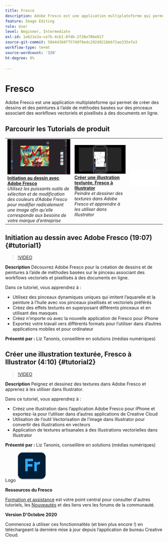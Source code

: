 ```yaml
---
title: Fresco
description: Adobe Fresco est une application multiplateforme qui permet de créer des dessins et des peintures à l’aide de méthodes au pinceau associant des workflows vectoriels et pixellisés à des documents en ligne
feature: Image Editing
role: User
level: Beginner, Intermediate
exl-id: 1e621e3a-ce7b-4cb1-8fdb-2f20e70be017
source-git-commit: 58444368f757ddf9edc292d921bb6f2ae335efa3
workflow-type: tm+mt
source-wordcount: '320'
ht-degree: 0%

---
```


# Fresco

Adobe Fresco est une application multiplateforme qui permet de créer des dessins et des peintures à l’aide de méthodes basées sur des pinceaux associant des workflows vectoriels et pixellisés à des documents en ligne.

## Parcourir les Tutorials de produit

<table style="table-layout:fixed">
<tr>
 <td>
   <a href="fresco.md#tutorial1">
      <img alt="Initiation au dessin avec Adobe Fresco" src="../assets/fresco_drawingPaintingIntro_tanonis_thumbnail.jpg" />
   </a>
    <div>
   <a href="fresco.md#tutorial1"><strong>Initiation au dessin avec Adobe Fresco</strong></a>
    </div>
    <em>Utilisez les puissants outils de sélection et de modification des couleurs d’Adobe Fresco pour modifier radicalement une image afin qu’elle corresponde aux besoins de votre marque d’entreprise</em>
    <br>
  </td>
  <td>
   <a href="fresco.md#tutorial2">
      <img alt="Création d’une illustration texturée, Fresco à Illustrator" src="../assets/fresco_textureToVector_tanonis_thumbnail.jpg" />
   </a>
    <div>
   <a href="fresco.md#tutorial2"><strong>Créer une illustration texturée, Fresco à Illustrator</strong></a>
    </div>
    <em>Peindre et dessiner des textures dans Adobe Fresco et apprendre à les utiliser dans Illustrator</em>
    <br>
  </td>
  <td>
    <img alt="Espaceur" src="../assets/Whitespacer.png" />
    <div>
    <br>
  </td>
</tr>
</table>

## Initiation au dessin avec Adobe Fresco (19:07) {#tutorial1}

>[!VIDEO](https://video.tv.adobe.com/v/326946?hidetitle=true)

**Description**
Découvrez Adobe Fresco pour la création de dessins et de peintures à l’aide de méthodes basées sur le pinceau associant des workflows vectoriels et pixellisés à des documents en ligne.

Dans ce tutoriel, vous apprendrez à :
* Utilisez des pinceaux dynamiques uniques qui imitent l’aquarelle et la peinture à l’huile avec vos pinceaux pixellisés et vectoriels préférés
* Créez des effets texturés en superposant différents pinceaux et en utilisant des masques
* Créez n’importe où avec la nouvelle application de Fresco pour iPhone
* Exportez votre travail vers différents formats pour l’utiliser dans d’autres applications mobiles et pour ordinateur

**Présenté par :**
Liz Tanonis, conseillère en solutions (médias numériques)

## Créer une illustration texturée, Fresco à Illustrator (4:10) {#tutorial2}

>[!VIDEO](https://video.tv.adobe.com/v/326947?hidetitle=true)

**Description**
Peignez et dessinez des textures dans Adobe Fresco et apprenez à les utiliser dans Illustrator.

Dans ce tutoriel, vous apprendrez à :
* Créez une illustration dans l’application Adobe Fresco pour iPhone et exportez-la pour l’utiliser dans d’autres applications de Creative Cloud
* Utilisation de l’outil Vectorisation de l’image dans Illustrator pour convertir des illustrations en vecteurs
* Application de textures artisanales à des illustrations vectorielles dans Illustrator

**Présenté par :**
Liz Tanonis, conseillère en solutions (médias numériques)

Logo ![Fresco](../assets/fr_appicon_96.png)

**Ressources du Fresco**

[Formation et assistance](https://helpx.adobe.com/support/adobe-fresco.html) est votre point central pour consulter d&#39;autres tutoriels, les [Nouveautés](https://helpx.adobe.com/fresco/using/whats-new.html) et des liens vers les forums de la communauté.

**Version D&#39;Octobre 2020**

Commencez à utiliser ces fonctionnalités (et bien plus encore !) en téléchargeant la dernière mise à jour depuis l’application de bureau Creative Cloud.
